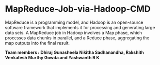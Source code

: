 # MapReduce-Job-via-Hadoop-CMD
MapReduce is a programming model, and Hadoop is an open-source software framework that implements it for processing and generating large data sets. A MapReduce job in Hadoop involves a Map phase, which processes data chunks in parallel, and a Reduce phase, aggregating the map outputs into the final result. 



<a name="br1"></a> 

**Team members : Dhiraj Gunasheela Nikitha Sadhanandha, Rakshith Venkatesh Murthy Gowda and Yashwanth R K**


